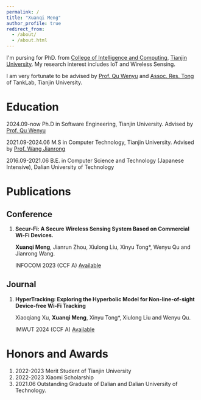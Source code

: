 ```yaml
---
permalink: /
title: "Xuanqi Meng"
author_profile: true
redirect_from: 
  - /about/
  - /about.html
---
```


I'm pursing for PhD. from [College of Intelligence and Computing](https://cic.tju.edu.cn/), [Tianjin University](https://www.tju.edu.cn/). My research interest includes IoT and Wireless Sensing.

I am very fortunate to be advised by [Prof. Qu Wenyu](https://cic.tju.edu.cn/faculty/wyqu/index.html) and [Assoc. Res. Tong](http://cic.tju.edu.cn/faculty/tongxinyu/index.html) of TankLab, Tianjin University. 


Education
======
2024.09-now  Ph.D in Software Engineering, Tianjin University. Advised by [Prof. Qu Wenyu](https://cic.tju.edu.cn/faculty/wyqu/index.html) 

2021.09-2024.06 M.S in Computer Technology, Tianjin University. Advised by [Prof. Wang Jianrong](https://cic.tju.edu.cn/faculty/wjr/researchInfo.html)

2016.09-2021.06 B.E. in Computer Science and Technology (Japanese Intensive), Dalian University of Technology

Publications
======
Conference
------
1. **Secur-Fi: A Secure Wireless Sensing System Based on Commercial Wi-Fi Devices.** 

   **Xuanqi Meng**, Jianrun Zhou, Xiulong Liu, Xinyu Tong*, Wenyu Qu and Jianrong Wang.
   
   INFOCOM 2023 (CCF A) [Available](https://ieeexplore.ieee.org/abstract/document/10229055)

Journal
------
1. **HyperTracking: Exploring the Hyperbolic Model for Non-line-of-sight Device-free Wi-Fi Tracking**

   Xiaoqiang Xu, **Xuanqi Meng**, Xinyu Tong*, Xiulong Liu and Wenyu Qu.

   IMWUT 2024 (CCF A) [Available](https://dl.acm.org/doi/abs/10.1145/3631434)

 Honors and Awards
======
1. 2022-2023 Merit Student of Tianjin University
2. 2022-2023 Xiaomi Scholarship
3. 2021.06 Outstanding Graduate of Dalian and Dalian University of Technology.
